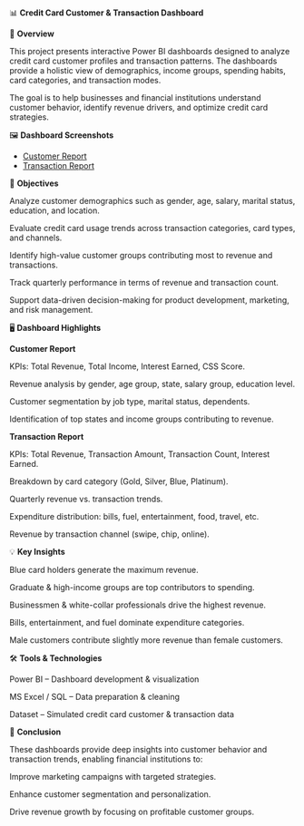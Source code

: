 📊 **Credit Card Customer & Transaction Dashboard**


🔎 **Overview**

This project presents interactive Power BI dashboards designed to analyze credit card customer profiles and transaction patterns. The dashboards provide a holistic view of demographics, income groups, spending habits, card categories, and transaction modes.

The goal is to help businesses and financial institutions understand customer behavior, identify revenue drivers, and optimize credit card strategies.

🖼️ **Dashboard Screenshots**
- [Customer Report](CC-Customer.jpg)
- [Transaction Report](CC-Transaction.jpg)


🎯 **Objectives**

Analyze customer demographics such as gender, age, salary, marital status, education, and location.

Evaluate credit card usage trends across transaction categories, card types, and channels.

Identify high-value customer groups contributing most to revenue and transactions.

Track quarterly performance in terms of revenue and transaction count.

Support data-driven decision-making for product development, marketing, and risk management.


🖥️ **Dashboard Highlights**

**Customer Report**

KPIs: Total Revenue, Total Income, Interest Earned, CSS Score.

Revenue analysis by gender, age group, state, salary group, education level.

Customer segmentation by job type, marital status, dependents.

Identification of top states and income groups contributing to revenue.


**Transaction Report**

KPIs: Total Revenue, Transaction Amount, Transaction Count, Interest Earned.

Breakdown by card category (Gold, Silver, Blue, Platinum).

Quarterly revenue vs. transaction trends.

Expenditure distribution: bills, fuel, entertainment, food, travel, etc.

Revenue by transaction channel (swipe, chip, online).


💡 **Key Insights**

Blue card holders generate the maximum revenue.

Graduate & high-income groups are top contributors to spending.

Businessmen & white-collar professionals drive the highest revenue.

Bills, entertainment, and fuel dominate expenditure categories.

Male customers contribute slightly more revenue than female customers.


🛠️ **Tools & Technologies**

Power BI – Dashboard development & visualization

MS Excel / SQL – Data preparation & cleaning

Dataset – Simulated credit card customer & transaction data


📌 **Conclusion**

These dashboards provide deep insights into customer behavior and transaction trends, enabling financial institutions to:

Improve marketing campaigns with targeted strategies.

Enhance customer segmentation and personalization.

Drive revenue growth by focusing on profitable customer groups.
